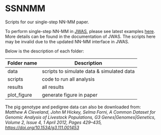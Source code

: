 # SSNNMM

Scripts for our single-step NN-MM paper.

To perform single-step NN-MM in [JWAS](https://github.com/reworkhow/JWAS.jl), please see latest examples [here](https://github.com/reworkhow/JWAS.jl/wiki/Neural-Networks-(NN-LMM)). More details can be found in the documentation of JWAS. The scripts here may be invalid due to the updated NN-MM interface in JWAS.


Below is the description of each folder:

| Folder name      | Description |
| ----------- | ----------- |
| data      | scripts to simulate data & simulated data      |
| scripts   | code to run all analysis       |
| results   | all results |
| plot_figure | generate figure in paper |

The pig genotype and pedigree data can also be downloaded from:  
*Matthew A Cleveland, John M Hickey, Selma Forni, A Common Dataset for Genomic Analysis of Livestock Populations, G3 Genes|Genomes|Genetics, Volume 2, Issue 4, 1 April 2012, Pages 429–435, https://doi.org/10.1534/g3.111.001453*
